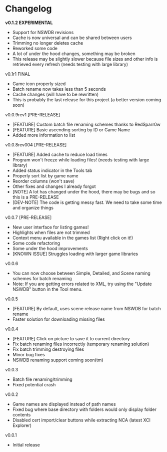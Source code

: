 # Changelog
**v0.1.2 EXPERIMENTAL**
* Support for NSWDB revisions
* Cache is now universal and can be shared between users
* Trimming no longer deletes cache
* Reworked some code
* A lot of under the hood changes, something may be broken
* This release may be slightly slower because file sizes and other info is retrieved every refresh (needs testing with large library)

v0.1r1 FINAL
* Game icon properly sized
* Batch rename now takes less than 5 seconds
* Cache changes (will have to be rewritten)
* This is probably the last release for this project (a better version coming soon)

v0.0.9rev1 [PRE-RELEASE]
* [FEATURE] Custom batch file renaming schemes thanks to RedSparr0w
* [FEATURE] Basic ascending sorting by ID or Game Name
* Added more information to list

v0.0.8rev004 [PRE-RELEASE]
* [FEATURE] Added cache to reduce load times
* Program won't freeze while loading files! (needs testing with large library)
* Added status indicator in the Tools tab
* Properly sort list by game name
* Reorder columns (won't save)
* Other fixes and changes I already forgot
* [NOTE] A lot has changed under the hood, there may be bugs and so this is a PRE-RELEASE
* [DEV-NOTE] The code is getting messy fast. We need to take some time and organize things

v0.0.7 [PRE-RELEASE]
* New user interface for listing games!
* Highlights when files are not trimmed
* Context menu available in the games list (Right click on it!)
* Some code refactoring
* Some under the hood improvements
* [KNOWN ISSUE] Struggles loading with larger game libraries

v0.0.6
* You can now choose between Simple, Detailed, and Scene naming schemes for batch renaming
* Note: If you are getting errors related to XML, try using the "Update NSWDB" button in the Tool menu.

v0.0.5
* [FEATURE] By default, uses scene release name from NSWDB for batch rename
* Faster solution for downloading missing files

v0.0.4
* [FEATURE] Click on picture to save it to current directory
* Fix batch renaming files incorrectly (temporary renaming solution)
* Fix batch trimming destroying files
* Minor bug fixes
* NSWDB renaming support coming soon(tm)

v0.0.3
* Batch file renaming/trimming
* Fixed potential crash

v0.0.2
* Game names are displayed instead of path names
* Fixed bug where base directory with folders would only display folder contents
* Disabled cert import/clear buttons while extracting NCA (latest XCI Explorer)

v0.0.1
* Initial release
